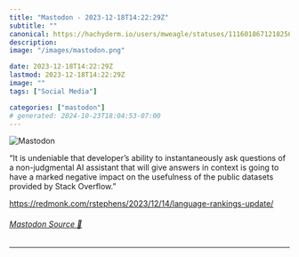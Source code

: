 ```yaml
---
title: "Mastodon - 2023-12-18T14:22:29Z"
subtitle: ""
canonical: https://hachyderm.io/users/mweagle/statuses/111601867121825685
description:
image: "/images/mastodon.png"

date: 2023-12-18T14:22:29Z
lastmod: 2023-12-18T14:22:29Z
image: ""
tags: ["Social Media"]

categories: ["mastodon"]
# generated: 2024-10-23T18:04:53-07:00
---
```

![Mastodon](/images/mastodon.png)

<p>“It is undeniable that developer’s ability to instantaneously ask questions of a non-judgmental AI assistant that will give answers in context is going to have a marked negative impact on the usefulness of the public datasets provided by Stack Overflow.”</p><p><a href="https://redmonk.com/rstephens/2023/12/14/language-rankings-update/" target="_blank" rel="nofollow noopener noreferrer" translate="no"><span class="invisible">https://</span><span class="ellipsis">redmonk.com/rstephens/2023/12/</span><span class="invisible">14/language-rankings-update/</span></a></p>


###### [Mastodon Source 🐘](https://hachyderm.io/@mweagle/111601867121825685)

___
